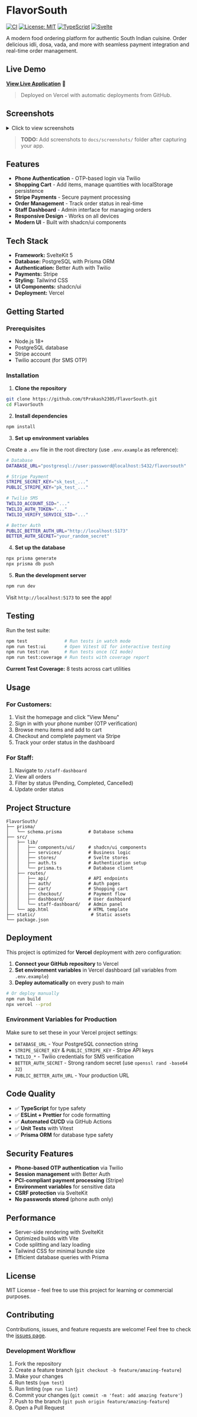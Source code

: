 # FlavorSouth

[![CI](https://github.com/tPrakash2305/FlavorSouth/actions/workflows/ci.yml/badge.svg)](https://github.com/tPrakash2305/FlavorSouth/actions/workflows/ci.yml)
[![License: MIT](https://img.shields.io/badge/License-MIT-yellow.svg)](https://opensource.org/licenses/MIT)
[![TypeScript](https://img.shields.io/badge/TypeScript-5.0-blue.svg)](https://www.typescriptlang.org/)
[![Svelte](https://img.shields.io/badge/Svelte-5.0-orange.svg)](https://svelte.dev/)

A modern food ordering platform for authentic South Indian cuisine. Order delicious idli, dosa, vada, and more with seamless payment integration and real-time order management.

## Live Demo

**[View Live Application](https://flavor-south-iiafuf9nj-prakash-thapas-projects-a7356fbb.vercel.app)** 🚀

> Deployed on Vercel with automatic deployments from GitHub.

## Screenshots

<details>
<summary>Click to view screenshots</summary>

### Homepage

![Homepage](docs/screenshots/homepage.png)
_Modern landing page with menu preview_

### Shopping Cart

![Cart](docs/screenshots/cart.png)
_Intuitive cart with quantity management_

### Checkout & Payment

![Checkout](docs/screenshots/checkout.png)
_Secure Stripe payment integration_

### Staff Dashboard

![Dashboard](docs/screenshots/dashboard.png)
_Admin panel for order management_

### Mobile Responsive

![Mobile](docs/screenshots/mobile.png)
_Fully responsive on all devices_

</details>

> **TODO:** Add screenshots to `docs/screenshots/` folder after capturing your app.

## Features

- **Phone Authentication** - OTP-based login via Twilio
- **Shopping Cart** - Add items, manage quantities with localStorage persistence
- **Stripe Payments** - Secure payment processing
- **Order Management** - Track order status in real-time
- **Staff Dashboard** - Admin interface for managing orders
- **Responsive Design** - Works on all devices
- **Modern UI** - Built with shadcn/ui components

## Tech Stack

- **Framework:** SvelteKit 5
- **Database:** PostgreSQL with Prisma ORM
- **Authentication:** Better Auth with Twilio
- **Payments:** Stripe
- **Styling:** Tailwind CSS
- **UI Components:** shadcn/ui
- **Deployment:** Vercel

## Getting Started

### Prerequisites

- Node.js 18+
- PostgreSQL database
- Stripe account
- Twilio account (for SMS OTP)

### Installation

1. **Clone the repository**

```bash
git clone https://github.com/tPrakash2305/FlavorSouth.git
cd FlavorSouth
```

2. **Install dependencies**

```bash
npm install
```

3. **Set up environment variables**

Create a `.env` file in the root directory (use `.env.example` as reference):

```bash
# Database
DATABASE_URL="postgresql://user:password@localhost:5432/flavorsouth"

# Stripe Payment
STRIPE_SECRET_KEY="sk_test_..."
PUBLIC_STRIPE_KEY="pk_test_..."

# Twilio SMS
TWILIO_ACCOUNT_SID="..."
TWILIO_AUTH_TOKEN="..."
TWILIO_VERIFY_SERVICE_SID="..."

# Better Auth
PUBLIC_BETTER_AUTH_URL="http://localhost:5173"
BETTER_AUTH_SECRET="your_random_secret"
```

4. **Set up the database**

```bash
npx prisma generate
npx prisma db push
```

5. **Run the development server**

```bash
npm run dev
```

Visit `http://localhost:5173` to see the app!

## Testing

Run the test suite:

```bash
npm test              # Run tests in watch mode
npm run test:ui       # Open Vitest UI for interactive testing
npm run test:run      # Run tests once (CI mode)
npm run test:coverage # Run tests with coverage report
```

**Current Test Coverage:** 8 tests across cart utilities

## Usage

### For Customers:

1. Visit the homepage and click "View Menu"
2. Sign in with your phone number (OTP verification)
3. Browse menu items and add to cart
4. Checkout and complete payment via Stripe
5. Track your order status in the dashboard

### For Staff:

1. Navigate to `/staff-dashboard`
2. View all orders
3. Filter by status (Pending, Completed, Cancelled)
4. Update order status

## Project Structure

```
FlavorSouth/
├── prisma/
│   └── schema.prisma          # Database schema
├── src/
│   ├── lib/
│   │   ├── components/ui/     # shadcn/ui components
│   │   ├── services/          # Business logic
│   │   ├── stores/            # Svelte stores
│   │   ├── auth.ts            # Authentication setup
│   │   └── prisma.ts          # Database client
│   ├── routes/
│   │   ├── api/               # API endpoints
│   │   ├── auth/              # Auth pages
│   │   ├── cart/              # Shopping cart
│   │   ├── checkout/          # Payment flow
│   │   ├── dashboard/         # User dashboard
│   │   └── staff-dashboard/   # Admin panel
│   └── app.html               # HTML template
├── static/                     # Static assets
└── package.json
```

## Deployment

This project is optimized for **Vercel** deployment with zero configuration:

1. **Connect your GitHub repository** to Vercel
2. **Set environment variables** in Vercel dashboard (all variables from `.env.example`)
3. **Deploy automatically** on every push to main

```bash
# Or deploy manually
npm run build
npx vercel --prod
```

### Environment Variables for Production

Make sure to set these in your Vercel project settings:

- `DATABASE_URL` - Your PostgreSQL connection string
- `STRIPE_SECRET_KEY` & `PUBLIC_STRIPE_KEY` - Stripe API keys
- `TWILIO_*` - Twilio credentials for SMS verification
- `BETTER_AUTH_SECRET` - Strong random secret (use `openssl rand -base64 32`)
- `PUBLIC_BETTER_AUTH_URL` - Your production URL

## Code Quality

- ✅ **TypeScript** for type safety
- ✅ **ESLint + Prettier** for code formatting
- ✅ **Automated CI/CD** via GitHub Actions
- ✅ **Unit Tests** with Vitest
- ✅ **Prisma ORM** for database type safety

## Security Features

- **Phone-based OTP authentication** via Twilio
- **Session management** with Better Auth
- **PCI-compliant payment processing** (Stripe)
- **Environment variables** for sensitive data
- **CSRF protection** via SvelteKit
- **No passwords stored** (phone auth only)

## Performance

- Server-side rendering with SvelteKit
- Optimized builds with Vite
- Code splitting and lazy loading
- Tailwind CSS for minimal bundle size
- Efficient database queries with Prisma

## License

MIT License - feel free to use this project for learning or commercial purposes.

## Contributing

Contributions, issues, and feature requests are welcome! Feel free to check the [issues page](https://github.com/tPrakash2305/FlavorSouth/issues).

### Development Workflow

1. Fork the repository
2. Create a feature branch (`git checkout -b feature/amazing-feature`)
3. Make your changes
4. Run tests (`npm test`)
5. Run linting (`npm run lint`)
6. Commit your changes (`git commit -m 'feat: add amazing feature'`)
7. Push to the branch (`git push origin feature/amazing-feature`)
8. Open a Pull Request

